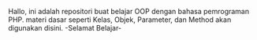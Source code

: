 Hallo, ini adalah repositori buat belajar OOP dengan bahasa pemrograman PHP.
materi dasar seperti Kelas, Objek, Parameter, dan Method akan digunakan disini.
-Selamat Belajar-
